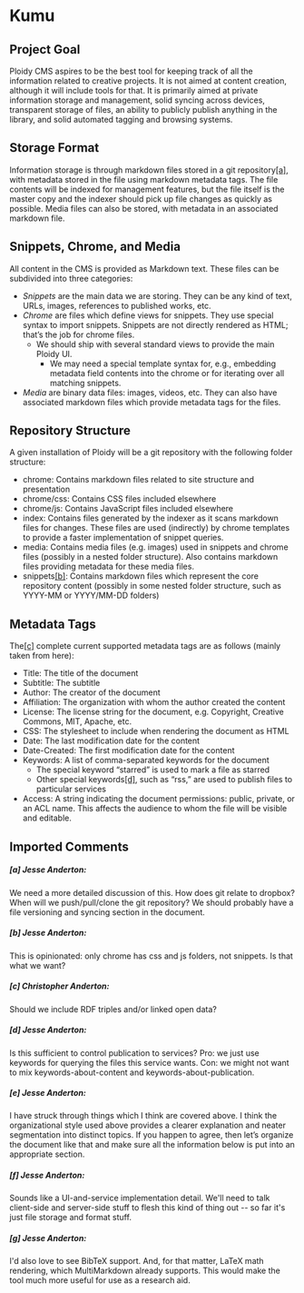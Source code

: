 Kumu
====

Project Goal
----

Ploidy CMS aspires to be the best tool for keeping track of all the information related to creative projects. It is not aimed at content creation, although it will include tools for that. It is primarily aimed at private information storage and management,   solid syncing across devices, transparent storage of files, an ability to publicly publish anything in the library, and solid automated tagging and browsing systems.


Storage Format
----

Information storage is through markdown files stored in a git repository[\[a\]](#a-jesse-anderton), with metadata stored in the file using markdown metadata tags. The file contents will be indexed for management features, but the file itself is the master copy and the indexer should pick up file changes as quickly as possible. Media files can also be stored, with metadata in an associated markdown file.


Snippets, Chrome, and Media
----

All content in the CMS is provided as Markdown text.  These files can be subdivided into three categories:

* _Snippets_ are the main data we are storing.  They can be any kind of text, URLs, images, references to published works, etc.
* _Chrome_ are files which define views for snippets.  They use special syntax to import snippets. Snippets are not directly rendered as HTML; that’s the job for chrome files.
  * We should ship with several standard views to provide the main Ploidy UI.
	* We may need a special template syntax for, e.g., embedding metadata field contents into the chrome or for iterating over all matching snippets.
* _Media_ are binary data files: images, videos, etc.  They can also have associated markdown files which provide metadata tags for the files.


Repository Structure
----

A given installation of Ploidy will be a git repository with the following folder structure:
* chrome: Contains markdown files related to site structure and presentation
* chrome/css: Contains CSS files included elsewhere
* chrome/js: Contains JavaScript files included elsewhere
* index: Contains files generated by the indexer as it scans markdown files for changes.  These files are used (indirectly) by chrome templates to provide a faster implementation of snippet queries.
* media: Contains media files (e.g. images) used in snippets and chrome files (possibly in a nested folder structure).  Also contains markdown files providing metadata for these media files.
* snippets[\[b\]](#b-jesse-anderton): Contains markdown files which represent the core repository content (possibly in some nested folder structure, such as YYYY-MM or YYYY/MM-DD folders)

Metadata Tags
----

The[\[c\]](#c-christopher-anderton) complete current supported metadata tags are as follows (mainly taken from here):
* Title: The title of the document
* Subtitle: The subtitle
* Author: The creator of the document
* Affiliation: The organization with whom the author created the content
* License: The license string for the document, e.g. Copyright, Creative Commons, MIT, Apache, etc.
* CSS: The stylesheet to include when rendering the document as HTML
* Date: The last modification date for the content
* Date-Created: The first modification date for the content
* Keywords: A list of comma-separated keywords for the document
	* The special keyword “starred” is used to mark a file as starred
	* Other special keywords[\[d\]](#d-jesse-anderton), such as “rss,” are used to publish files to particular services
* Access: A string indicating the document permissions: public, private, or an ACL name.  This affects the audience to whom the file will be visible and editable.

Imported Comments
----
##### [a] Jesse Anderton:
We need a more detailed discussion of this.  How does git relate to dropbox?  When will we push/pull/clone the git repository?  We should probably have a file versioning and syncing section in the document.

##### [b] Jesse Anderton:
This is opinionated: only chrome has css and js folders, not snippets.  Is that what we want?

##### [c] Christopher Anderton:
Should we include RDF triples and/or linked open data?

##### [d] Jesse Anderton:
Is this sufficient to control publication to services?  Pro: we just use keywords for querying the files this service wants.  Con: we might not want to mix keywords-about-content and keywords-about-publication.

##### [e] Jesse Anderton:
I have struck through things which I think are covered above.  I think the organizational style used above provides a clearer explanation and neater segmentation into distinct topics.  If you happen to agree, then let’s organize the document like that and make sure all the information below is put into an appropriate section.

##### [f] Jesse Anderton:
Sounds like a UI-and-service  implementation detail.  We'll need to talk client-side and server-side stuff to flesh this kind of thing out -- so far it's just file storage and format stuff.

##### [g] Jesse Anderton:
I'd also love to see BibTeX support.  And, for that matter, LaTeX math rendering, which MultiMarkdown already supports.  This would make the tool much more useful for use as a research aid.

